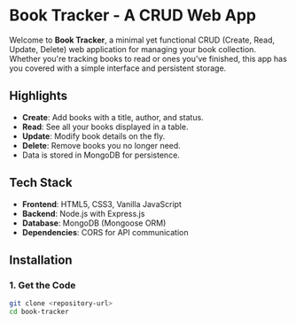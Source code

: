 # Book Tracker - A CRUD Web App

Welcome to **Book Tracker**, a minimal yet functional CRUD (Create, Read, Update, Delete) web application for managing your book collection. Whether you're tracking books to read or ones you've finished, this app has you covered with a simple interface and persistent storage.

## Highlights
- **Create**: Add books with a title, author, and status.
- **Read**: See all your books displayed in a table.
- **Update**: Modify book details on the fly.
- **Delete**: Remove books you no longer need.
- Data is stored in MongoDB for persistence.

## Tech Stack
- **Frontend**: HTML5, CSS3, Vanilla JavaScript
- **Backend**: Node.js with Express.js
- **Database**: MongoDB (Mongoose ORM)
- **Dependencies**: CORS for API communication

## Installation

### 1. Get the Code
```bash
git clone <repository-url>
cd book-tracker
